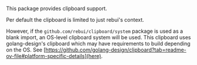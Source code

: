 This package provides clipboard support.

Per default the clipboard is limited to just rebui's context.

However, if the `github.com/rebui/clipboard/system` package is used as a blank import, an OS-level clipboard system will be used. This clipboard uses golang-design's clipboard which may have requirements to build depending on the OS. See [https://github.com/golang-design/clipboard?tab=readme-ov-file#platform-specific-details](here).
